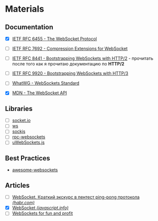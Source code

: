 # Materials

## Documentation
- [x] [IETF RFC 6455 - The WebSocket Protocol](https://www.rfc-editor.org/rfc/rfc6455)
- [ ] [IETF RFC 7692 - Compression Extensions for WebSocket](https://www.rfc-editor.org/rfc/rfc7692)
- [ ] [IETF RFC 8441 - Bootstrapping WebSockets with HTTP/2](https://www.rfc-editor.org/rfc/rfc8441) - прочитать после того как я прочитаю документацию по **HTTP/2**
- [ ] [IETF RFC 9920 - Bootstrapping WebSockets with HTTP/3](https://www.rfc-editor.org/rfc/rfc9220)
- [ ] [WhatWG - WebSockets Standard](https://websockets.spec.whatwg.org)
- [x] [MDN - The WebSocket API](https://developer.mozilla.org/en-US/docs/Web/API/WebSocket)


## Libraries
- [ ] [socket.io](https://github.com/socketio/socket.io)
- [ ] [ws](https://github.com/websockets/ws)
- [ ] [sockjs](https://github.com/sockjs/sockjs-client)
- [ ] [rpc-websockets](https://github.com/elpheria/rpc-websockets)
- [ ] [uWebSockets.js](https://github.com/uNetworking/uWebSockets.js)

## Best Practices
- [awesome-websockets](https://github.com/facundofarias/awesome-websockets)

## Articles
- [ ] [WebSocket. Краткий экскурс в пентест ping-pong протокола _(habr.com)_](https://habr.com/ru/articles/762808/)
- [x] [WebSocket _(javascript.info)_](https://javascript.info/websocket)
- [ ] [WebSockets for fun and profit](https://stackoverflow.blog/2019/12/18/websockets-for-fun-and-profit/)
